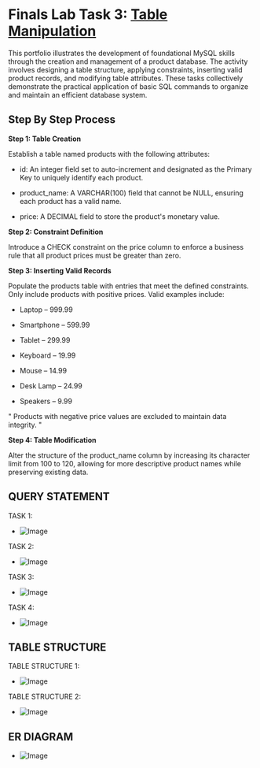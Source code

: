 # Finals Lab Task 3: [Table Manipulation](https://github.com/user-attachments/files/19716402/FINAL.LAB.TASK.3.pdf)
This portfolio illustrates the development of foundational MySQL skills through the creation and management of a product database. The activity involves designing a table structure, applying constraints, inserting valid product records, and modifying table attributes. These tasks collectively demonstrate the practical application of basic SQL commands to organize and maintain an efficient database system.

## Step By Step Process
**Step 1: Table Creation**

Establish a table named products with the following attributes:

- id: An integer field set to auto-increment and designated as the Primary Key to uniquely identify each product.

- product_name: A VARCHAR(100) field that cannot be NULL, ensuring each product has a valid name.

- price: A DECIMAL field to store the product's monetary value.

**Step 2: Constraint Definition**

Introduce a CHECK constraint on the price column to enforce a business rule that all product prices must be greater than zero.

**Step 3: Inserting Valid Records**

Populate the products table with entries that meet the defined constraints. Only include products with positive prices. Valid examples include:

- Laptop – 999.99

- Smartphone – 599.99

- Tablet – 299.99

- Keyboard – 19.99

- Mouse – 14.99

- Desk Lamp – 24.99

- Speakers – 9.99

" Products with negative price values are excluded to maintain data integrity. "

**Step 4: Table Modification**

Alter the structure of the product_name column by increasing its character limit from 100 to 120, allowing for more descriptive product names while preserving existing data.

## QUERY STATEMENT
TASK 1:
- ![Image](https://github.com/user-attachments/assets/5bf160eb-2d98-4f2d-98b2-953d6fdfe068)
  
TASK 2:
- ![Image](https://github.com/user-attachments/assets/df5d7668-9b6b-4f9a-a4f8-5e077015ab43)
  
TASK 3:
- ![Image](https://github.com/user-attachments/assets/bb603673-870f-41bf-afc4-b608df5aee44)
  
TASK 4:
- ![Image](https://github.com/user-attachments/assets/d8359fee-6a02-4b42-83c3-44ccb8cc5746)

## TABLE STRUCTURE 
TABLE STRUCTURE 1:
- ![Image](https://github.com/user-attachments/assets/a3568aa2-b0ec-4bac-9863-bc83b79f255e)

TABLE STRUCTURE 2:
- ![Image](https://github.com/user-attachments/assets/d4f56b50-8b61-4a12-a586-3d7d119fc406)

## ER DIAGRAM
- ![Image](https://github.com/user-attachments/assets/909e0d47-aed0-4776-9e0a-23aaa0410d7c)
